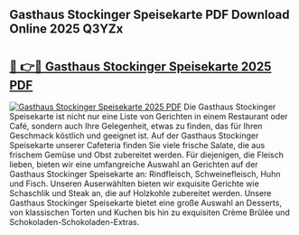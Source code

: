 ## Gasthaus Stockinger Speisekarte PDF Download Online 2025 Q3YZx

# <h2><a href="http://gc8806.nevu.top/?p=Gasthaus+Stockinger+Speisekarte">🔗 👉🔴 Gasthaus Stockinger Speisekarte 2025 PDF</a></h2>

[![Gasthaus Stockinger Speisekarte 2025 PDF](https://i.imgur.com/dBaPXMq.png)](http://gc8806.nevu.top/?p=Gasthaus+Stockinger+Speisekarte)
Die Gasthaus Stockinger Speisekarte ist nicht nur eine Liste von Gerichten in einem Restaurant oder Café, sondern auch Ihre Gelegenheit, etwas zu finden, das für Ihren Geschmack köstlich und geeignet ist. Auf der Gasthaus Stockinger Speisekarte unserer Cafeteria finden Sie viele frische Salate, die aus frischem Gemüse und Obst zubereitet werden. Für diejenigen, die Fleisch lieben, bieten wir eine umfangreiche Auswahl an Gerichten auf der Gasthaus Stockinger Speisekarte an: Rindfleisch, Schweinefleisch, Huhn und Fisch. Unseren Auserwählten bieten wir exquisite Gerichte wie Schaschlik und Steak an, die auf Holzkohle zubereitet werden. Unsere Gasthaus Stockinger Speisekarte bietet eine große Auswahl an Desserts, von klassischen Torten und Kuchen bis hin zu exquisiten Crème Brûlée und Schokoladen-Schokoladen-Extras.
